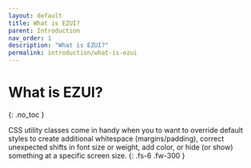 ```yaml
---
layout: default
title: What is EZUI?
parent: Introduction
nav_order: 1
description: "What is EZUI?"
permalink: introduction/what-is-ezui
---
```


# What is EZUI?

{: .no_toc }

CSS utility classes come in handy when you to want to override default styles to create additional whitespace (margins/padding), correct unexpected shifts in font size or weight, add color, or hide (or show) something at a specific screen size.
{: .fs-6 .fw-300 }
